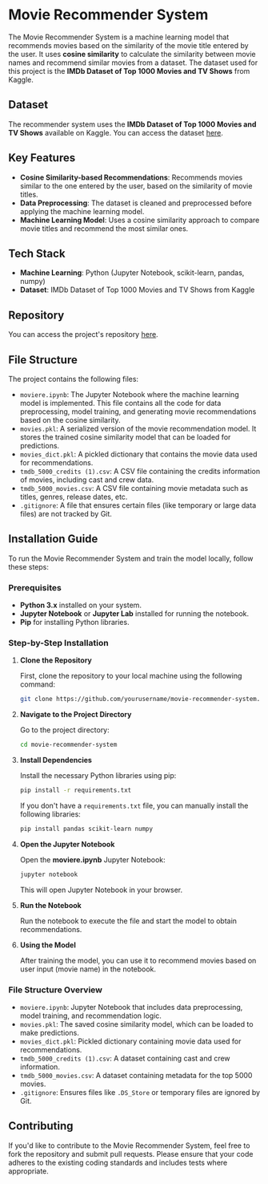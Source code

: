 
# Movie Recommender System

The Movie Recommender System is a machine learning model that recommends movies based on the similarity of the movie title entered by the user. It uses **cosine similarity** to calculate the similarity between movie names and recommend similar movies from a dataset. The dataset used for this project is the **IMDb Dataset of Top 1000 Movies and TV Shows** from Kaggle.

## Dataset

The recommender system uses the **IMDb Dataset of Top 1000 Movies and TV Shows** available on Kaggle. You can access the dataset [here](https://www.kaggle.com/datasets/harshitshankhdhar/imdb-dataset-of-top-1000-movies-and-tv-shows).

## Key Features

- **Cosine Similarity-based Recommendations**: Recommends movies similar to the one entered by the user, based on the similarity of movie titles.
- **Data Preprocessing**: The dataset is cleaned and preprocessed before applying the machine learning model.
- **Machine Learning Model**: Uses a cosine similarity approach to compare movie titles and recommend the most similar ones.

## Tech Stack

- **Machine Learning**: Python (Jupyter Notebook, scikit-learn, pandas, numpy)
- **Dataset**: IMDb Dataset of Top 1000 Movies and TV Shows from Kaggle

## Repository

You can access the project's repository [here](https://github.com/harinireddy0611/Movie-recommender-system).

## File Structure

The project contains the following files:

- `moviere.ipynb`: The Jupyter Notebook where the machine learning model is implemented. This file contains all the code for data preprocessing, model training, and generating movie recommendations based on the cosine similarity.
- `movies.pkl`: A serialized version of the movie recommendation model. It stores the trained cosine similarity model that can be loaded for predictions.
- `movies_dict.pkl`: A pickled dictionary that contains the movie data used for recommendations.
- `tmdb_5000_credits (1).csv`: A CSV file containing the credits information of movies, including cast and crew data.
- `tmdb_5000_movies.csv`: A CSV file containing movie metadata such as titles, genres, release dates, etc.
- `.gitignore`: A file that ensures certain files (like temporary or large data files) are not tracked by Git.

## Installation Guide

To run the Movie Recommender System and train the model locally, follow these steps:

### Prerequisites

- **Python 3.x** installed on your system.
- **Jupyter Notebook** or **Jupyter Lab** installed for running the notebook.
- **Pip** for installing Python libraries.

### Step-by-Step Installation

1. **Clone the Repository**

   First, clone the repository to your local machine using the following command:

   ```bash
   git clone https://github.com/yourusername/movie-recommender-system.git
   ```

2. **Navigate to the Project Directory**

   Go to the project directory:

   ```bash
   cd movie-recommender-system
   ```

3. **Install Dependencies**

   Install the necessary Python libraries using pip:

   ```bash
   pip install -r requirements.txt
   ```

   If you don't have a `requirements.txt` file, you can manually install the following libraries:

   ```bash
   pip install pandas scikit-learn numpy
   ```

4. **Open the Jupyter Notebook**

   Open the **moviere.ipynb** Jupyter Notebook:

   ```bash
   jupyter notebook
   ```

   This will open Jupyter Notebook in your browser.

5. **Run the Notebook**

   Run the notebook to execute the file and start the model to obtain recommendations.
6. **Using the Model**

   After training the model, you can use it to recommend movies based on user input (movie name) in the notebook.

### File Structure Overview

- `moviere.ipynb`: Jupyter Notebook that includes data preprocessing, model training, and recommendation logic.
- `movies.pkl`: The saved cosine similarity model, which can be loaded to make predictions.
- `movies_dict.pkl`: Pickled dictionary containing movie data used for recommendations.
- `tmdb_5000_credits (1).csv`: A dataset containing cast and crew information.
- `tmdb_5000_movies.csv`: A dataset containing metadata for the top 5000 movies.
- `.gitignore`: Ensures files like `.DS_Store` or temporary files are ignored by Git.

## Contributing

If you'd like to contribute to the Movie Recommender System, feel free to fork the repository and submit pull requests. Please ensure that your code adheres to the existing coding standards and includes tests where appropriate.

